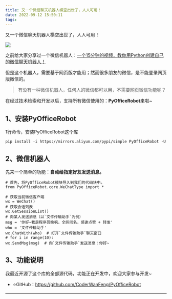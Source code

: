 ```yaml
---
title: 又一个微信聊天机器人横空出世了，人人可用！
date: 2022-09-12 15:50:11
tags:
---
```

又一个微信聊天机器人横空出世了，人人可用！

![](https://www.python-office.com/api/img-cdn/robot/wechat/cover.jpg)

之前给大家分享过一个微信机器人：[一个15分钟的视频，教你用Python创建自己的微信聊天机器人！](http://t.cn/A66p30bI)

但是这个机器人，需要基于网页版才能用；然而很多朋友的微信，是不能登录网页版微信的。

> 有没有一种微信机器人，任何人的微信都可以用，不需要网页微信功能呢？


在经过技术检索和开发以后，支持所有微信使用的：**PyOfficeRobot**来啦~

## 1、安装PyOfficeRobot

1行命令，安装PyOfficeRobot这个库
```
pip install -i https://mirrors.aliyun.com/pypi/simple PyOfficeRobot -U
```

## 2、微信机器人

先来一个简单的功能：**自动给指定好友发送消息。**

```
# 首先，将PyOfficeRobot模块导入到我们的代码块中。
from PyOfficeRobot.core.WeChatType import *

# 获取当前微信客户端
wx = WeChat()
# 获取会话列表
wx.GetSessionList()
# 向某人发送消息（以`文件传输助手`为例）
msg = '你好~我是程序员晚枫，全网同名，感谢点赞 + 转发'
who = '文件传输助手'
wx.ChatWith(who)  # 打开`文件传输助手`聊天窗口
# for i in range(10):
wx.SendMsg(msg)  # 向`文件传输助手`发送消息：你好~
```

## 3、功能说明

我最近开源了这个库的全部源代码，功能正在开发中，欢迎大家参与开发~

- ⭐GitHub：https://github.com/CoderWanFeng/PyOfficeRobot

---